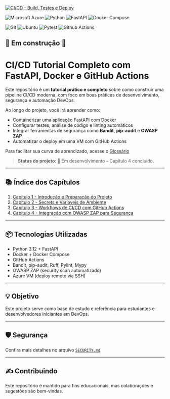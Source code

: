 [![CI/CD - Build, Testes e Deploy](https://github.com/92username/CI-CD-tutorial-completo/actions/workflows/ci-cd.yml/badge.svg)](https://github.com/92username/CI-CD-tutorial-completo/actions/workflows/ci-cd.yml) 

![Microsoft Azure](https://img.shields.io/badge/microsoft%20azure-0089D6?style=for-the-badge&logo=microsoft-azure&logoColor=white) ![Python](https://img.shields.io/badge/python-3670A0?style=for-the-badge&logo=python&logoColor=ffdd54) ![FastAPI](https://img.shields.io/badge/FastAPI-005571?style=for-the-badge&logo=fastapi) ![Docker Compose](https://img.shields.io/badge/Docker%20Compose-2496ED?style=for-the-badge&logo=docker&logoColor=white) 

![Git](https://img.shields.io/badge/git-%23F05033.svg?style=for-the-badge&logo=git&logoColor=white) ![Ubuntu](https://img.shields.io/badge/Ubuntu-E95420?style=for-the-badge&logo=ubuntu&logoColor=white) ![Pytest](https://img.shields.io/badge/pytest-%23ffffff.svg?style=for-the-badge&logo=pytest&logoColor=2f9fe3) ![Github Actions](https://img.shields.io/badge/Github%20Actions-282a2e?style=for-the-badge&logo=githubactions&logoColor=367cfe)

##  🚧 Em construção 🚧

# CI/CD Tutorial Completo com FastAPI, Docker e GitHub Actions

Este repositório é um **tutorial prático e completo** sobre como construir uma pipeline CI/CD moderna, com foco em boas práticas de desenvolvimento, segurança e automação DevOps.

Ao longo do projeto, você irá aprender como:

- Containerizar uma aplicação FastAPI com Docker
- Configurar testes, análise de código e linting automáticos
- Integrar ferramentas de segurança como **Bandit**, **pip-audit** e **OWASP ZAP**
- Automatizar o deploy em uma VM com GitHub Actions

Para facilitar sua curva de aprendizado, acesse o [Glossário](%20glossario.md)
> **Status do projeto**: 🚧 Em desenvolvimento – Capítulo 4 concluído.

---

## 📚 Índice dos Capítulos

1. [Capítulo 1 - Introdução e Preparação do Projeto](./1.%20Capitulo%201.md)
2. [Capítulo 2 - Secrets e Variáveis de Ambiente](./2.%20Capitulo%202.md)
3. [Capítulo 3 - Workflows de CI/CD com GitHub Actions](./3.%20Capitulo%203.md)
4. [Capítulo 4 - Integração com OWASP ZAP para Segurança](./4.%20Capitulo%204.md)

---

## 📦 Tecnologias Utilizadas

- Python 3.12 + FastAPI
- Docker + Docker Compose
- GitHub Actions
- Bandit, pip-audit, Ruff, Pylint, Mypy
- OWASP ZAP (security scan automatizado)
- Azure VM (deploy remoto via SSH)

---

## 💡 Objetivo

Este projeto serve como base de estudo e referência para estudantes e desenvolvedores iniciantes em DevOps.

---

## 🛡️ Segurança

Confira mais detalhes no arquivo [`SECURITY.md`](./SECURITY.md).

---

## ✍️ Contribuindo

Este repositório é mantido para fins educacionais, mas colaborações e sugestões são bem-vindas.


